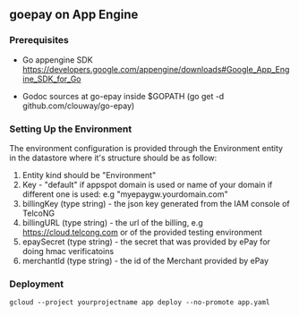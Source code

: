 ## goepay on App Engine

### Prerequisites
* Go appengine SDK
  https://developers.google.com/appengine/downloads#Google_App_Engine_SDK_for_Go

* Godoc sources at go-epay inside $GOPATH
  (go get -d github.com/clouway/go-epay)

### Setting Up the Environment

The environment configuration is provided through the Environment entity in the datastore where
it's structure should be as follow:

1. Entity kind should be "Environment"
2. Key - "default" if appspot domain is used or name of your domain if different one is used: e.g "myepaygw.yourdomain.com" 
3. billingKey (type string) - the json key generated from the IAM console of TelcoNG
4. billingURL (type string) - the url of the billing, e.g https://cloud.telcong.com or of the provided testing environment
5. epaySecret (type string) - the secret that was provided by ePay for doing hmac verificatoins
6. merchantId (type string) - the id of the Merchant provided by ePay

### Deployment
```
gcloud --project yourprojectname app deploy --no-promote app.yaml
```

